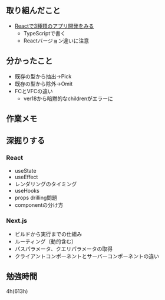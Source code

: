 ## 取り組んだこと
- [Reactで3種類のアプリ開発をみる](https://www.udemy.com/course/react-3project-app-udemy/?couponCode=KEEPLEARNING)
  - TypeScriptで書く
  - Reactバージョン違いに注意

## 分かったこと
- 既存の型から抽出→Pick
- 既存の型から除外→Omit
- FCとVFCの違い
  - ver18から暗黙的なchildrenがエラーに

## 作業メモ

## 深掘りする
### React
- useState
- useEffect
- レンダリングのタイミング
- useHooks
- props drilling問題
- componentの分け方

### Next.js
- ビルドから実行までの仕組み
- ルーティング（動的含む）
- パスパラメータ、クエリパラメータの取得
- クライアントコンポーネントとサーバーコンポーネントの違い
## 勉強時間
4h(613h)